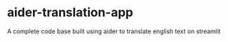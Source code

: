 # aider-translation-app
A complete code base built using aider to translate english text on streamlit
